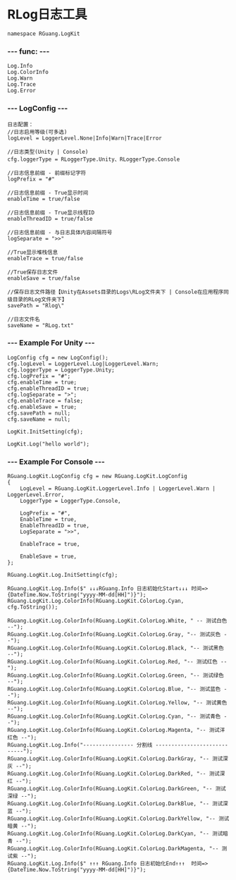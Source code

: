 #	RLog日志工具
	namespace RGuang.LogKit

### ---		func:	---
	Log.Info
	Log.ColorInfo
	Log.Warn
	Log.Trace
	Log.Error


### ---		LogConfig	---
	日志配置：
	//日志启用等级(可多选)
    logLevel = LoggerLevel.None|Info|Warn|Trace|Error
	
	//日志类型(Unity | Console)
    cfg.loggerType = RLoggerType.Unity、RLoggerType.Console
	
	//日志信息前缀 - 前缀标记字符
	logPrefix = "#"
	
	//日志信息前缀 - True显示时间
	enableTime = true/false
	
	//日志信息前缀 - True显示线程ID
	enableThreadID = true/false
	
	//日志信息前缀 - 与日志具体内容间隔符号
    logSeparate = ">>" 
	
	//True显示堆栈信息
	enableTrace = true/false
	
	//True保存日志文件
	enableSave = true/false
	
	//保存日志文件路径【Unity在Assets目录的Logs\RLog文件夹下 | Console在应用程序同级目录的RLog文件夹下】
	savePath = "Rlog\"
	
	//日志文件名
	saveName = "RLog.txt"
	



### ---		Example For Unity	---
    LogConfig cfg = new LogConfig();
    cfg.logLevel = LoggerLevel.Log|LoggerLevel.Warn;
    cfg.loggerType = LoggerType.Unity;
    cfg.logPrefix = "#";
    cfg.enableTime = true;
    cfg.enableThreadID = true;
    cfg.logSeparate = ">";
    cfg.enableTrace = false;
    cfg.enableSave = true;
    cfg.savePath = null;
    cfg.saveName = null;
	
	LogKit.InitSetting(cfg);
	
    LogKit.Log("hello world");


###	--- 	Example For Console		---
	RGuang.LogKit.LogConfig cfg = new RGuang.LogKit.LogConfig
	{
		LogLevel = RGuang.LogKit.LoggerLevel.Info | LoggerLevel.Warn | LoggerLevel.Error,
		LoggerType = LoggerType.Console,

		LogPrefix = "#",
		EnableTime = true,
		EnableThreadID = true,
		LogSeparate = ">>",

		EnableTrace = true,

		EnableSave = true,
	};

	RGuang.LogKit.Log.InitSetting(cfg);

	RGuang.LogKit.Log.Info($" ↓↓↓RGuang.Info 日志初始化Start↓↓↓ 时间=>{DateTime.Now.ToString("yyyy-MM-dd[HH]")}");
	RGuang.LogKit.Log.ColorInfo(RGuang.LogKit.ColorLog.Cyan, cfg.ToString());

	RGuang.LogKit.Log.ColorInfo(RGuang.LogKit.ColorLog.White, " -- 测试白色 --");
	RGuang.LogKit.Log.ColorInfo(RGuang.LogKit.ColorLog.Gray, "-- 测试灰色 --");
	RGuang.LogKit.Log.ColorInfo(RGuang.LogKit.ColorLog.Black, "-- 测试黑色 --");
	RGuang.LogKit.Log.ColorInfo(RGuang.LogKit.ColorLog.Red, "-- 测试红色 --");
	RGuang.LogKit.Log.ColorInfo(RGuang.LogKit.ColorLog.Green, "-- 测试绿色 --");
	RGuang.LogKit.Log.ColorInfo(RGuang.LogKit.ColorLog.Blue, "-- 测试蓝色 --");
	RGuang.LogKit.Log.ColorInfo(RGuang.LogKit.ColorLog.Yellow, "-- 测试黄色 --");
	RGuang.LogKit.Log.ColorInfo(RGuang.LogKit.ColorLog.Cyan, "-- 测试青色 --");
	RGuang.LogKit.Log.ColorInfo(RGuang.LogKit.ColorLog.Magenta, "-- 测试洋红色 --");
	RGuang.LogKit.Log.Info("---------------- 分割线 ----------------------------");
	RGuang.LogKit.Log.ColorInfo(RGuang.LogKit.ColorLog.DarkGray, "-- 测试深灰 --");
	RGuang.LogKit.Log.ColorInfo(RGuang.LogKit.ColorLog.DarkRed, "-- 测试深红 --");
	RGuang.LogKit.Log.ColorInfo(RGuang.LogKit.ColorLog.DarkGreen, "-- 测试深绿 --");
	RGuang.LogKit.Log.ColorInfo(RGuang.LogKit.ColorLog.DarkBlue, "-- 测试深蓝 --");
	RGuang.LogKit.Log.ColorInfo(RGuang.LogKit.ColorLog.DarkYellow, "-- 测试暗黄 --");
	RGuang.LogKit.Log.ColorInfo(RGuang.LogKit.ColorLog.DarkCyan, "-- 测试暗青 --");
	RGuang.LogKit.Log.ColorInfo(RGuang.LogKit.ColorLog.DarkMagenta, "-- 测试紫 --");
	RGuang.LogKit.Log.Info($" ↑↑↑ RGuang.Info 日志初始化End↑↑↑  时间=>{DateTime.Now.ToString("yyyy-MM-dd[HH]")}");







